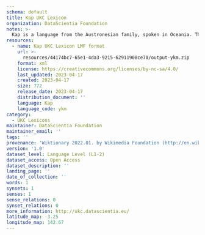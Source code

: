 ```yaml
---
schema: default
title: Kap UKC Lexicon
organization: DataScientia Foundation
notes: >-
  Kap is a language from the Austronesian family, spoken in Oceania. The UKC Lexicon of Kap is represented as a lexico-semantic network. It consists of words, word senses, synsets, as well as sense-level and synset-level relationships.
resources:
  - name: Kap UKC Lexicon LMF format
    url: >-
      resources/44174bc7-65e1-4da3-9215-62911908ce70/output-ykm.zip
    format: xml
    license: https://creativecommons.org/licenses/by-nc-sa/4.0/
    last_updated: 2023-04-17
    created: 2023-04-17
    size: 772
    release_date: 2023-04-17
    distribution_document: ''
    language: Kap
    language_code: ykm
category:
  - UKC Lexicons
maintainer: DataScientia Foundation
maintainer_email: ''
tags: ''
provenance: 'Wiktionary 2022.01. by Wikimedia Foundation (http://en.wiktionary.org); Princeton WordNet 2.1 by Princeton University (https://wordnet.princeton.edu)'
version: '1.0'
dataset_level: Language Level (L1-2)
dataset_access: Open Access
dataset_description: ''
landing_page: ''
date_of_collection: ''
words: 1
synsets: 1
senses: 1
sense_relations: 0
synset_relations: 0
more_information: http://ukc.datascientia.eu/
latitude_map: -3.25
longitude_map: 142.67
---
```

